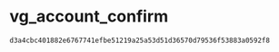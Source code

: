 vg_account_confirm
==================

`d3a4cbc401882e6767741efbe51219a25a53d51d36570d79536f53883a0592f8`
